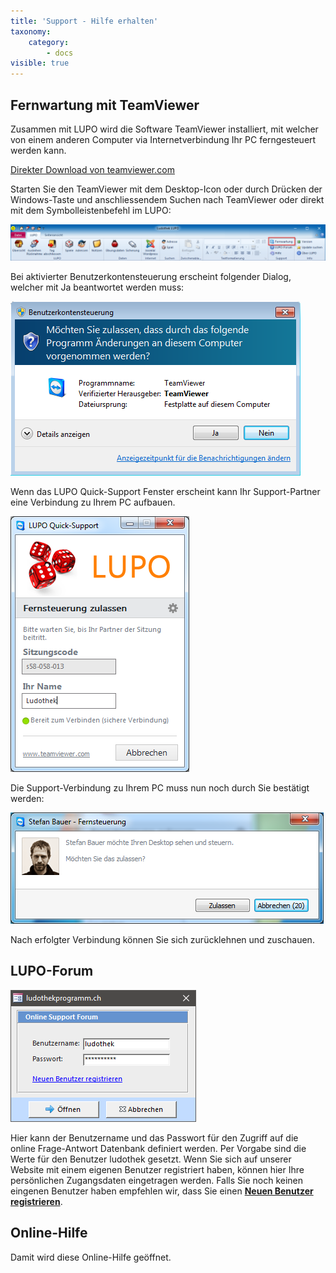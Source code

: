 ```yaml
---
title: 'Support - Hilfe erhalten'
taxonomy:
    category:
        - docs
visible: true
---
```


## Fernwartung mit TeamViewer

Zusammen mit LUPO wird die Software TeamViewer installiert, mit welcher von einem anderen Computer via Internetverbindung Ihr PC ferngesteuert werden kann.

[Direkter Download von teamviewer.com](https://get.teamviewer.com/ludothekprogramm)

Starten Sie den TeamViewer mit dem Desktop-Icon oder durch Drücken der Windows-Taste und anschliessendem Suchen nach TeamViewer oder direkt mit dem Symbolleistenbefehl im LUPO:

![fernwartung](../../images/fernwartung.png)

Bei aktivierter Benutzerkontensteuerung erscheint folgender Dialog, welcher mit Ja beantwortet werden muss:

![tv-zulassen](../../images/tv-zulassen.png)

Wenn das LUPO Quick-Support Fenster erscheint kann Ihr Support-Partner eine Verbindung zu Ihrem PC aufbauen.

![fernsteuerung](../../images/fernsteuerung.png)

Die Support-Verbindung zu Ihrem PC muss nun noch durch Sie bestätigt werden:

![support-verbindung](../../images/support-verbindung.png)

Nach erfolgter Verbindung können Sie sich zurücklehnen und zuschauen.


## LUPO-Forum

![online-support-forum.png](../../images/online-support-forum.png)

Hier kann der Benutzername und das Passwort für den Zugriff auf die online Frage-Antwort Datenbank definiert werden. Per Vorgabe sind die Werte für den Benutzer ludothek gesetzt. Wenn Sie sich auf unserer Website mit einem eigenen Benutzer registriert haben, können hier Ihre persönlichen Zugangsdaten eingetragen werden. Falls Sie noch keinen eingenen Benutzer haben empfehlen wir, dass Sie einen **[Neuen Benutzer registrieren](https://www.ludothekprogramm.ch/component/users/?view=registration)**.

## Online-Hilfe

Damit wird diese Online-Hilfe geöffnet.